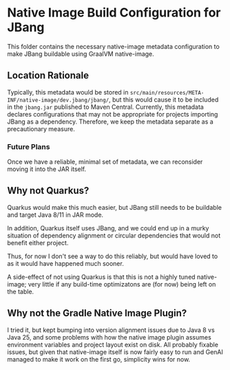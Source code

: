 # Native Image Build Configuration for JBang

This folder contains the necessary native-image metadata configuration to make JBang buildable using GraalVM native-image.

## Location Rationale

Typically, this metadata would be stored in `src/main/resources/META-INF/native-image/dev.jbang/jbang/`, but this would cause it to be included in the `jbang.jar` published to Maven Central. Currently, this metadata declares configurations that may not be appropriate for projects importing JBang as a dependency. Therefore, we keep the metadata separate as a precautionary measure.

### Future Plans

Once we have a reliable, minimal set of metadata, we can reconsider moving it into the JAR itself.

## Why not Quarkus?

Quarkus would make this much easier, but JBang still needs to be buildable and target Java 8/11 in JAR mode.

In addition, Quarkus itself uses JBang, and we could end up in a murky situation of dependency alignment or circular dependencies that would not benefit either project.

Thus, for now I don't see a way to do this reliably, but would have loved to as it would have happened much sooner.

A side-effect of not using Quarkus is that this is not a highly tuned  native-image; very little if any build-time optimizatons are (for now) being left on the table.

## Why not the Gradle Native Image Plugin?

I tried it, but kept bumping into version alignment issues due to Java 8 vs Java 25, and some problems with how the native image plugin assumes environment variables and project layout exist on disk. All probably fixable issues, but given that native-image itself is now fairly easy to run and GenAI managed to make it work on the first go, simplicity wins for now.
